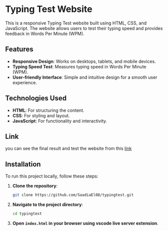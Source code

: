 # Typing Test Website

This is a responsive Typing Test website built using HTML, CSS, and JavaScript. The website allows users to test their typing speed and provides feedback in Words Per Minute (WPM).

## Features

- **Responsive Design**: Works on desktops, tablets, and mobile devices.
- **Typing Speed Test**: Measures typing speed in Words Per Minute (WPM).
- **User-friendly Interface**: Simple and intuitive design for a smooth user experience.

## Technologies Used

- **HTML**: For structuring the content.
- **CSS**: For styling and layout.
- **JavaScript**: For functionality and interactivity.

## Link
you can see the final result and test the website from this [link](https://saadiael08.github.io/typingtest/)

## Installation

To run this project locally, follow these steps:

1. **Clone the repository**:
   ```bash
   git clone https://github.com/SaadiaEl08/typingtest.git
   ```
2. **Navigate to the project directory**:
   ```bash
   cd typingtest
   ```
3. **Open `index.html` in your browser using vscode live server extension**.
